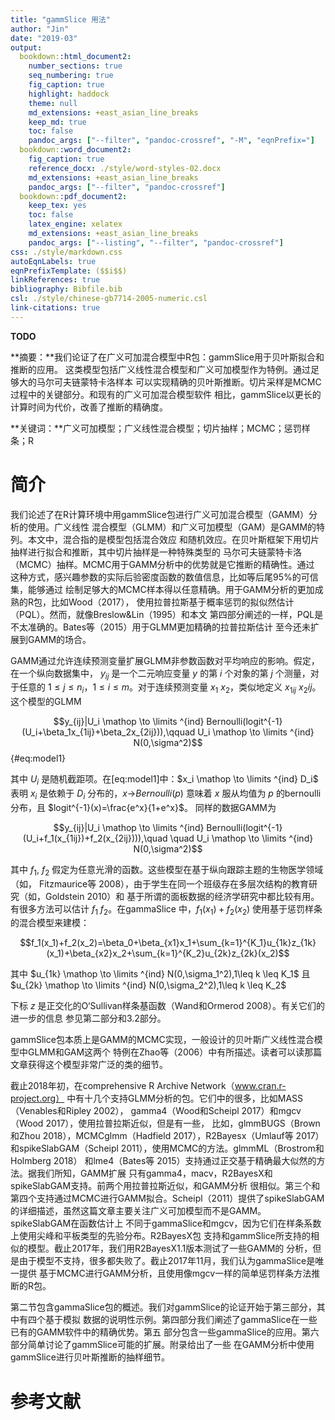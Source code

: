```yaml
---
title: "gammSlice 用法"
author: "Jin"
date: "2019-03"
output:
  bookdown::html_document2:
    number_sections: true
    seq_numbering: true
    fig_caption: true
    highlight: haddock
    theme: null
    md_extensions: +east_asian_line_breaks
    keep_md: true
    toc: false
    pandoc_args: ["--filter", "pandoc-crossref", "-M", "eqnPrefix="]
  bookdown::word_document2:
    fig_caption: true
    reference_docx: ./style/word-styles-02.docx
    md_extensions: +east_asian_line_breaks
    pandoc_args: ["--filter", "pandoc-crossref"]
  bookdown::pdf_document2:
    keep_tex: yes
    toc: false
    latex_engine: xelatex
    md_extensions: +east_asian_line_breaks
    pandoc_args: ["--listing", "--filter", "pandoc-crossref"]
css: ./style/markdown.css
autoEqnLabels: true
eqnPrefixTemplate: ($$i$$)
linkReferences: true
bibliography: Bibfile.bib
csl: ./style/chinese-gb7714-2005-numeric.csl
link-citations: true
---
```


**TODO**






**摘要：**我们论证了在广义可加混合模型中R包：gammSlice用于贝叶斯拟合和推断的应用。
这类模型包括广义线性混合模型和广义可加模型作为特例。通过足够大的马尔可夫链蒙特卡洛样本
可以实现精确的贝叶斯推断。切片采样是MCMC过程中的关键部分。和现有的广义可加混合模型软件
相比，gammSlice以更长的计算时间为代价，改善了推断的精确度。

**关键词：**广义可加模型；广义线性混合模型；切片抽样；MCMC；惩罚样条；R

# 简介

我们论述了在R计算环境中用gammSlice包进行广义可加混合模型（GAMM）分析的使用。广义线性
混合模型（GLMM）和广义可加模型（GAM）是GAMM的特列。本文中，混合指的是模型包括混合效应
和随机效应。在贝叶斯框架下用切片抽样进行拟合和推断，其中切片抽样是一种特殊类型的
马尔可夫链蒙特卡洛（MCMC）抽样。MCMC用于GAMM分析中的优势就是它推断的精确性。通过
这种方式，感兴趣参数的实际后验密度函数的数值信息，比如等后尾95%的可信集，能够通过
绘制足够大的MCMC样本得以任意精确。用于GAMM分析的更加成熟的R包，比如Wood（2017），
使用拉普拉斯基于概率惩罚的拟似然估计（PQL）。然而，就像Breslow&Lin（1995）和本文
第四部分阐述的一样，PQL是不太准确的。Bates等（2015）用于GLMM更加精确的拉普拉斯估计
至今还未扩展到GAMM的场合。

GAMM通过允许连续预测变量扩展GLMM非参数函数对平均响应的影响。假定，在一个纵向数据集中，
$y_{ij}$ 是一个二元响应变量 $y$ 的第 $i$ 个对象的第 $j$ 个测量，对于任意的
$1\leq j\leq n_i$，$1\leq i \leq m$。对于连续预测变量 $x_1$ $x_2$，类似地定义
$x_{1ij}$ $x_2ij$。这个模型的GLMM

$$y_{ij}|U_i \mathop  \to \limits ^{ind} Bernoulli(logit^{-1}(U_i+\beta_1x_{1ij}+\beta_2x_{2ij})),\qquad
  U_i \mathop  \to \limits ^{ind} N(0,\sigma^2)$$ {#eq:model1}

其中 $U_i$ 是随机截距项。在[eq:model1]中：$x_i \mathop  \to \limits ^{ind} D_i$ 
表明 $x_i$ 是依赖于 $D_i$ 分布的，$x \mathop  \to \limits Bernoulli(p)$ 意味着
$x$ 服从均值为 $p$ 的bernoulli分布，且 $logit^{-1}(x)=\frac{e^x}{1+e^x}$。
同样的数据GAMM为

$$y_{ij}|U_i \mathop  \to \limits ^{ind} Bernoulli(logit^{-1}(U_i+f_1(x_{1ij})+f_2(x_{2ij}))),\quad \quad U_i \mathop  \to \limits ^{ind} N(0,\sigma^2)$$

其中 $f_1$, $f_2$ 假定为任意光滑的函数。这些模型在基于纵向跟踪主题的生物医学领域（如，
Fitzmaurice等 2008），由于学生在同一个班级存在多层次结构的教育研究（如，Goldstein 2010）和
基于所谓的面板数据的经济学研究中都比较有用。有很多方法可以估计 $f_1$ $f_2$。在gammaSlice
中，$f_1(x_1)+f_2(x_2)$ 使用基于惩罚样条的混合模型来建模：

$$f_1(x_1)+f_2(x_2)=\beta_0+\beta_{x1}x_1+\sum_{k=1}^{K_1}u_{1k}z_{1k}(x_1)+\beta_{x2}x_2+\sum_{k=1}^{K_2}u_{2k}z_{2k}(x_2)$$ 

其中 $u_{1k} \mathop  \to \limits ^{ind} N(0,\sigma_1^2),1\leq k \leq K_1$ 且 $u_{2k} \mathop  \to \limits ^{ind} N(0,\sigma_2^2),1\leq k \leq K_2$

下标 $z$ 是正交化的O‘Sullivan样条基函数（Wand和Ormerod 2008）。有关它们的进一步的信息
参见第二部分和3.2部分。

gammSlice包本质上是GAMM的MCMC实现，一般设计的贝叶斯广义线性混合模型中GLMM和GAM这两个
特例在Zhao等（2006）中有所描述。读者可以读那篇文章获得这个模型非常广泛的类的细节。

截止2018年初，在comprehensive R Archive Network（www.cran.r-project.org） 中有十几个支持GLMM分析的包。它们中的很多，比如MASS（Venables和Ripley 2002），
gamma4（Wood和Scheipl 2017）和mgcv（Wood 2017），使用拉普拉斯近似，但是有一些，
比如，glmmBUGS（Brown和Zhou 2018），MCMCglmm（Hadfield 2017），R2Bayesx（Umlauf等 2017）
和spikeSlabGAM（Scheipl 2011），使用MCMC的方法。glmmML（Brostrom和Holmberg 2018）
和lme4（Bates等 2015）支持通过正交基于精确最大似然的方法。据我们所知，GAMM扩展
只有gamma4，macv，R2BayesX和spikeSlabGAM支持。前两个用拉普拉斯近似，和GAMM分析
很相似。第三个和第四个支持通过MCMC进行GAMM拟合。Scheipl（2011）提供了spikeSlabGAM
的详细描述，虽然这篇文章主要关注广义可加模型而不是GAMM。spikeSlabGAM在函数估计上
不同于gammaSlice和mgcv，因为它们在样条系数上使用尖峰和平板类型的先验分布。R2BayesX包
支持和gammSlice所支持的相似的模型。截止2017年，我们用R2BayesX1.1版本测试了一些GAMM的
分析，但是由于模型不支持，很多都失败了。截止2017年11月，我们认为gammaSlice是唯一提供
基于MCMC进行GAMM分析，且使用像mgcv一样的简单惩罚样条方法推断的R包。

第二节包含gammaSlice包的概述。我们对gammSlice的论证开始于第三部分，其中有四个基于模拟
数据的说明性示例。第四部分我们阐述了gammaSlice在一些已有的GAMM软件中的精确优势。第五
部分包含一些gammaSlice的应用。第六部分简单讨论了gammSlice可能的扩展。附录给出了一些
在GAMM分析中使用gammSlice进行贝叶斯推断的抽样细节。

# 参考文献
[//]: # (\bibliography{Bibfile})
